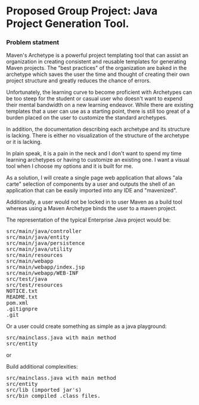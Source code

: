 # Proposed Group Project: Java Project Generation Tool.

### Problem statment

Maven's Archetype is a powerful project templating tool that can assist an organization in creating consistent  and reusable templates for generating Maven projects. The "best practices" of the organization are baked in the archetype which saves the user the time and thought of creating their own project structure and greatly reduces the chance of errors.

Unfortunately, the learning curve to become proficient with Archetypes can be too steep for the student or casual user who doesn't want to expend their mental bandwidth on a new learning endeavor. While there are existing templates that a user can use as a starting point, there is still too great of a burden placed on the user to customize the standard archetypes. 

In addition, the documentation describing each archetype and its structure is lacking. There is either no visualization of the structure of the archetype or it is lacking.

In plain speak, it is a pain in the neck and I don't want to spend my time learning archetypes or having to customize an existing one. I want a visual tool when I choose my options and it is built for me.

As a solution, I will create a single page web application that allows "ala carte" selection of components by a user and outputs the shell of an application that can be easily imported into any IDE and "mavenized".

Additionally, a user would not be locked in to user Maven as a build tool whereas using a Maven Archetype binds the user to a maven project.

The representation of the typical Enterprise Java project would be:

<pre>
src/main/java/controller
src/main/java/entity
src/main/java/persistence
src/main/java/utility
src/main/resources
src/main/webapp
src/main/webapp/index.jsp
src/main/webapp/WEB-INF		
src/test/java	
src/test/resources		
NOTICE.txt	
README.txt
pom.xml
.gitignpre
.git
</pre>

Or a user could create something as simple as a java playground:
<pre>
src/mainclass.java with main method
src/entity
</pre> 

or 

Build additional complexities:
<pre>
src/mainclass.java with main method
src/entity
src/lib (imported jar's)
src/bin compiled .class files. 
</pre>

